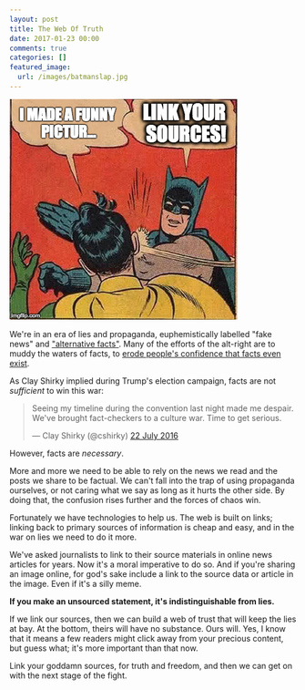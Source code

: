 ```yaml
---
layout: post
title: The Web Of Truth
date: 2017-01-23 00:00
comments: true
categories: []
featured_image:
  url: /images/batmanslap.jpg
---
```


<a href='http://knowyourmeme.com/memes/my-parents-are-dead-batman-slapping-robin'><img src='/images/batmanslap.jpg' alt='Link Your Sources'/></a>

We're in an era of lies and propaganda, euphemistically labelled "fake news" and ["alternative facts"](https://www.theatlantic.com/politics/archive/2017/01/the-pointless-needless-lies-of-the-trump-administration/514061/). Many of the efforts of the alt-right are to muddy the waters of facts, to [erode people's confidence that facts even exist](http://bluevirginia.us/2017/01/great-explanation-baghdad-sean-spicers-bizarre-n-korea-style-statement-yesterday).

As Clay Shirky implied during Trump's election campaign, facts are not *sufficient* to win this war:

<blockquote class="twitter-tweet" data-conversation="none" data-lang="en-gb"><p lang="en" dir="ltr">Seeing my timeline during the convention last night made me despair. We&#39;ve brought fact-checkers to a culture war. Time to get serious.</p>&mdash; Clay Shirky (@cshirky) <a href="https://twitter.com/cshirky/status/756569741020377088">22 July 2016</a></blockquote>
<script async src="//platform.twitter.com/widgets.js" charset="utf-8" integrity="sha384-YKuNmPEzk+rcw2RjFojCPulLWvBtylHB3pVwUvSzijPm1sAny7FIDKLJivzQPheY" crossorigin="anonymous"></script>

However, facts are *necessary*.

More and more we need to be able to rely on the news we read and the posts we share to be factual. We can't fall into the trap of using propaganda ourselves, or not caring what we say as long as it hurts the other side. By doing that, the confusion rises further and the forces of chaos win.

Fortunately we have technologies to help us. The web is built on links; linking back to primary sources of information is cheap and easy, and in the war on lies we need to do it more.

We've asked journalists to link to their source materials in online news articles for years. Now it's a moral imperative to do so. And if you're sharing an image online, for god's sake include a link to the source data or article in the image. Even if it's a silly meme.

**If you make an unsourced statement, it's indistinguishable from lies.**

If we link our sources, then we can build a web of trust that will keep the lies at bay. At the bottom, theirs will have no substance. Ours will. Yes, I know that it means a few readers might click away from your precious content, but guess what; it's more important than that now.

Link your goddamn sources, for truth and freedom, and then we can get on with the next stage of the fight.
